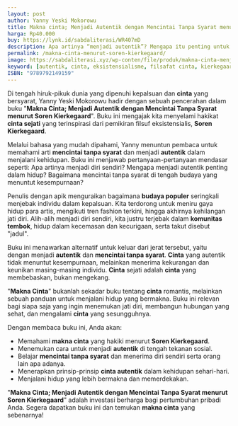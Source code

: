 ```yaml
---
layout: post
author: Yanny Yeski Mokorowu
title: Makna cinta; Menjadi Autentik dengan Mencintai Tanpa Syarat menurut Soren Kierkegaard
harga: Rp40.000
buy: https://lynk.id/sabdaliterasi/WR407mD
description: Apa artinya “menjadi autentik”? Mengapa itu penting untuk hidup kita sebagai manusia? Apa kaitannya dengan “mencintai tanpa syarat”? Buku yang mengambil.
permalink: /makna-cinta-menurut-soren-kierkegaard/
image: https://sabdaliterasi.xyz/wp-conten/file/produk/makna-cinta-menjadi-autentik-dengan-mencintai-tanpa-syarat-menurut-soren-kierkegaard.jpg
keyword: [autentik, cinta, eksistensialisme, filsafat cinta, kierkegaard, religiusitas, filsafat eksistensialis, cinta dan eksistensi]
ISBN: "9789792149159"
---
```


<p>Di tengah hiruk-pikuk dunia yang dipenuhi kepalsuan dan <strong>cinta</strong> yang bersyarat, Yanny Yeski Mokorowu hadir dengan sebuah pencerahan dalam buku "<strong>Makna Cinta; Menjadi Autentik dengan Mencintai Tanpa Syarat menurut Soren Kierkegaard</strong>". Buku ini mengajak kita menyelami hakikat <strong>cinta sejati</strong> yang terinspirasi dari pemikiran filsuf eksistensialis, <strong>Soren Kierkegaard</strong>.</p><p>Melalui bahasa yang mudah dipahami, Yanny menuntun pembaca untuk memahami arti <strong>mencintai tanpa syarat</strong> dan menjadi <strong>autentik</strong> dalam menjalani kehidupan. Buku ini menjawab pertanyaan-pertanyaan mendasar seperti: Apa artinya menjadi diri sendiri? Mengapa menjadi autentik penting dalam hidup? Bagaimana mencintai tanpa syarat di tengah budaya yang menuntut kesempurnaan?</p><p>Penulis dengan apik menguraikan bagaimana <strong>budaya populer</strong> seringkali menjebak individu dalam kepalsuan. Kita terdorong untuk meniru gaya hidup para artis, mengikuti tren fashion terkini, hingga akhirnya kehilangan jati diri. Alih-alih menjadi diri sendiri, kita justru terjebak dalam <strong>komunitas tembok</strong>, hidup dalam kecemasan dan kecurigaan, serta takut disebut "jadul".</p><p>Buku ini menawarkan alternatif untuk keluar dari jerat tersebut, yaitu dengan menjadi <strong>autentik</strong> dan <strong>mencintai tanpa syarat</strong>. <strong>Cinta</strong> yang autentik tidak menuntut kesempurnaan, melainkan menerima kekurangan dan keunikan masing-masing individu. <strong>Cinta</strong> sejati adalah <strong>cinta</strong> yang membebaskan, bukan mengekang.</p><p>"<strong>Makna Cinta</strong>" bukanlah sekadar buku tentang <strong>cinta</strong> romantis, melainkan sebuah panduan untuk menjalani hidup yang bermakna. Buku ini relevan bagi siapa saja yang ingin menemukan jati diri, membangun hubungan yang sehat, dan mengalami <strong>cinta</strong> yang sesungguhnya.</p><p>Dengan membaca buku ini, Anda akan:</p><ul><li>Memahami <strong>makna cinta</strong> yang hakiki menurut <strong>Soren Kierkegaard</strong>.</li><li>Menemukan cara untuk menjadi <strong>autentik</strong> di tengah tekanan sosial.</li><li>Belajar <strong>mencintai tanpa syarat</strong> dan menerima diri sendiri serta orang lain apa adanya.</li><li>Menerapkan prinsip-prinsip <strong>cinta autentik</strong> dalam kehidupan sehari-hari.</li><li>Menjalani hidup yang lebih bermakna dan memerdekakan.</li></ul><p>"<strong>Makna Cinta; Menjadi Autentik dengan Mencintai Tanpa Syarat menurut Soren Kierkegaard</strong>" adalah investasi berharga bagi pertumbuhan pribadi Anda. Segera dapatkan buku ini dan temukan <strong>makna cinta</strong> yang sebenarnya!</p>
